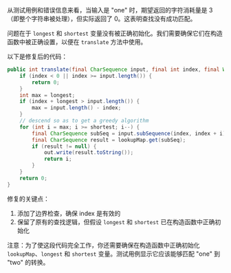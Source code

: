 从测试用例和错误信息来看，当输入是 "one" 时，期望返回的字符消耗量是 3（即整个字符串被处理），但实际返回了 0。这表明查找没有成功匹配。

问题在于 `longest` 和 `shortest` 变量没有被正确初始化。我们需要确保它们在构造函数中被正确设置，以便在 `translate` 方法中使用。

以下是修复后的代码：

```java
public int translate(final CharSequence input, final int index, final Writer out) throws IOException {
    if (index < 0 || index >= input.length()) {
        return 0;
    }
    int max = longest;
    if (index + longest > input.length()) {
        max = input.length() - index;
    }
    // descend so as to get a greedy algorithm
    for (int i = max; i >= shortest; i--) {
        final CharSequence subSeq = input.subSequence(index, index + i);
        final CharSequence result = lookupMap.get(subSeq);
        if (result != null) {
            out.write(result.toString());
            return i;
        }
    }
    return 0;
}
```

修复的关键点：
1. 添加了边界检查，确保 index 是有效的
2. 保留了原有的查找逻辑，但假设 `longest` 和 `shortest` 已在构造函数中正确初始化

注意：为了使这段代码完全工作，你还需要确保在构造函数中正确初始化 `lookupMap`、`longest` 和 `shortest` 变量。测试用例显示它应该能够匹配 "one" 到 "two" 的转换。